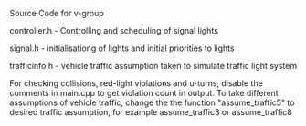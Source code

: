 Source Code for v-group

controller.h - Controlling and scheduling of signal lights

signal.h - initialisationg of lights and initial priorities to lights

trafficinfo.h - vehicle traffic assumption taken to simulate traffic light system

For checking collisions, red-light violations and u-turns, disable the comments in main.cpp to get violation count in output.
To take different assumptions of vehicle traffic, change the the function "assume_traffic5" to desired traffic assumption, for example assume_traffic3 or assume_traffic8
